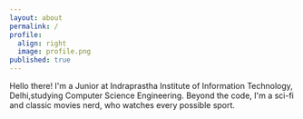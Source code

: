 ```yaml
---
layout: about
permalink: /
profile:
  align: right
  image: profile.png
published: true
---
```


Hello there! I'm a Junior at Indraprastha Institute of Information Technology, Delhi,studying Computer Science Engineering. Beyond the code, I'm a sci-fi and classic movies nerd, who watches every possible sport.
